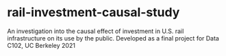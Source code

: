# rail-investment-causal-study
An investigation into the causal effect of investment in U.S. rail infrastructure on its use by the public. Developed as a final project for Data C102, UC Berkeley 2021
